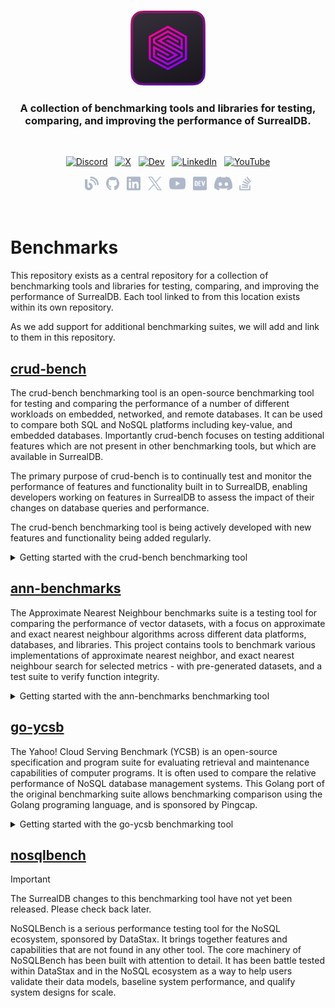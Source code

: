 <br>

<p align="center">
    <img width=120 src="https://raw.githubusercontent.com/surrealdb/icons/main/surreal.svg" />
</p>

<h3 align="center">A collection of benchmarking tools and libraries for testing, <br> comparing, and improving the performance of SurrealDB.</h3>

<br>

<p align="center">
    <a href="https://surrealdb.com/discord"><img src="https://img.shields.io/discord/902568124350599239?label=discord&style=flat-square&color=5a66f6" alt="Discord"></a>
    &nbsp;
    <a href="https://x.com/surrealdb"><img src="https://img.shields.io/badge/x-follow_us-222222.svg?style=flat-square" alt="X"></a>
    &nbsp;
    <a href="https://dev.to/surrealdb"><img src="https://img.shields.io/badge/dev-join_us-86f7b7.svg?style=flat-square" alt="Dev"></a>
    &nbsp;
    <a href="https://www.linkedin.com/company/surrealdb/"><img src="https://img.shields.io/badge/linkedin-connect_with_us-0a66c2.svg?style=flat-square" alt="LinkedIn"></a>
    &nbsp;
    <a href="https://www.youtube.com/channel/UCjf2teVEuYVvvVC-gFZNq6w"><img src="https://img.shields.io/badge/youtube-subscribe-ff0000.svg?style=flat-square" alt="YouTube"></a>
</p>

<p align="center">
    <a href="https://surrealdb.com/blog"><img height="25" src="https://github.com/surrealdb/.github/blob/main/img/social/blog.svg?raw=true" alt="Blog"></a>
    &nbsp;
    <a href="https://github.com/surrealdb/surrealdb"><img height="25" src="https://github.com/surrealdb/.github/blob/main/img/social/github.svg?raw=true" alt="Github"></a>
    &nbsp;
    <a href="https://www.linkedin.com/company/surrealdb/"><img height="25" src="https://github.com/surrealdb/.github/blob/main/img/social/linkedin.svg?raw=true" alt="LinkedIn"></a>
    &nbsp;
    <a href="https://x.com/surrealdb"><img height="25" src="https://github.com/surrealdb/.github/blob/main/img/social/x.svg?raw=true" alt="X"></a>
    &nbsp;
    <a href="https://www.youtube.com/channel/UCjf2teVEuYVvvVC-gFZNq6w"><img height="25" src="https://github.com/surrealdb/.github/blob/main/img/social/youtube.svg?raw=true" alt="YouTube"></a>
    &nbsp;
    <a href="https://dev.to/surrealdb"><img height="25" src="https://github.com/surrealdb/.github/blob/main/img/social/dev.svg?raw=true" alt="Dev"></a>
    &nbsp;
    <a href="https://surrealdb.com/discord"><img height="25" src="https://github.com/surrealdb/.github/blob/main/img/social/discord.svg?raw=true" alt="Discord"></a>
    &nbsp;
    <a href="https://stackoverflow.com/questions/tagged/surrealdb"><img height="25" src="https://github.com/surrealdb/.github/blob/main/img/social/stack-overflow.svg?raw=true" alt="Stack Overflow"></a>
</p>

<br>

# Benchmarks

This repository exists as a central repository for a collection of benchmarking tools and libraries for testing, comparing, and improving the performance of SurrealDB. Each tool linked to from this location exists within its own repository.

As we add support for additional benchmarking suites, we will add and link to them in this repository.

## [crud-bench](https://github.com/surrealdb/crud-bench)

The crud-bench benchmarking tool is an open-source benchmarking tool for testing and comparing the performance of a number of different workloads on embedded, networked, and remote databases. It can be used to compare both SQL and NoSQL platforms including key-value, and embedded databases. Importantly crud-bench focuses on testing additional features which are not present in other benchmarking tools, but which are available in SurrealDB.

The primary purpose of crud-bench is to continually test and monitor the performance of features and functionality built in to SurrealDB, enabling developers working on features in SurrealDB to assess the impact of their changes on database queries and performance.

The crud-bench benchmarking tool is being actively developed with new features and functionality being added regularly.

<details>

<summary>Getting started with the crud-bench benchmarking tool</summary>

<br>

1. Navigate to the crud-bench [repository](https://github.com/surrealdb/crud-bench).
```sh
git clone -b main https://github.com/surrealdb/crud-bench
```
2. Build the `crud-bench` tool in release mode
```sh
cargo build --release && ln -s target/release/crud-bench crud-bench
```
3. View the configuration options
```sh
crud-bench --help
```
4. Ensure the Docker daemon is running
```sh
dockerd
```
5. Run a local benchmark with custom options
```sh
crud-bench -d surrealdb-rocksdb -s 5000000 -c 128 -t 48 -k string26 -r
```
6. Run a remote benchmark against a remote SurrealDB server
```sh
crud-bench -d surrealdb --endpoint ws://127.0.0.1:8000 -s 5000000 -c 128 -t 48 -k string26 -r
```
</details>

## [ann-benchmarks](https://github.com/surrealdb/ann-benchmarks/tree/surrealdb)

The Approximate Nearest Neighbour benchmarks suite is a testing tool for comparing the performance of vector datasets, with a focus on approximate and exact nearest neighbour algorithms across different data platforms, databases, and libraries. This project contains tools to benchmark various implementations of approximate nearest neighbor, and exact nearest neighbour search for selected metrics - with pre-generated datasets, and a test suite to verify function integrity.

<details>

<summary>Getting started with the ann-benchmarks benchmarking tool</summary>

<br>

1. Navigate to the `surrealdb` [branch](https://github.com/surrealdb/ann-benchmarks/tree/surrealdb) on the repository.
```sh
git clone -b surrealdb https://github.com/surrealdb/ann-benchmarks
```
2. Setup a Python virtual environment
```sh
python3.10 -m venv path/to/venv && source path/to/venv/bin/activate
```
3. Install the benchmark requirements
```sh
pip3.10 install -r requirements.txt
```
4. Install the desired benchmark algorithm
```sh
python3.10 install.py --algorithm surreal_hnsw
```
5. Run a specific benchmark with a specified dataset
```sh
python3.10 run.py --run-disabled --algorithm surreal_hnsw --dataset random-xs-20-euclidean
```
</details>

## [go-ycsb](https://github.com/surrealdb/go-ycsb/tree/surrealdb)

The Yahoo! Cloud Serving Benchmark (YCSB) is an open-source specification and program suite for evaluating retrieval and maintenance capabilities of computer programs. It is often used to compare the relative performance of NoSQL database management systems. This Golang port of the original benchmarking suite allows benchmarking comparison using the Golang programing language, and is sponsored by Pingcap.

<details>

<summary>Getting started with the go-ycsb benchmarking tool</summary>

<br>

1. Navigate to the `surrealdb` [branch](https://github.com/surrealdb/go-ycsb/tree/surrealdb) on the repository.
```sh
git clone -b surrealdb https://github.com/surrealdb/go-ycsb
```
2. Build the go-ycsb binary
```sh
make quick
```
3. Test a workload locally against SurrealDB
```sh
./bin/go-ycsb load surrealdb -P workloads/workloada
./bin/go-ycsb run surrealdb -P workloads/workloada
```
4. Test a workload against a remote SurrealDB server
```sh
./bin/go-ycsb load surrealdb -P workloads/workloada -p surrealdb.uri='ws://127.0.0.1:8000' -p surrealdb.user=root -p surrealdb.pass=root
./bin/go-ycsb run surrealdb -P workloads/workloada -p surrealdb.uri='ws://127.0.0.1:8000' -p surrealdb.user=root -p surrealdb.pass=root
```
</details>

## [nosqlbench](https://github.com/surrealdb/nosqlbench/tree/surrealdb)

> [!IMPORTANT]
> The SurrealDB changes to this benchmarking tool have not yet been released. Please check back later.

NoSQLBench is a serious performance testing tool for the NoSQL ecosystem, sponsored by DataStax. It brings together features and capabilities that are not found in any other tool. The core machinery of NoSQLBench has been built with attention to detail. It has been battle tested within DataStax and in the NoSQL ecosystem as a way to help users validate their data models, baseline system performance, and qualify system designs for scale.
